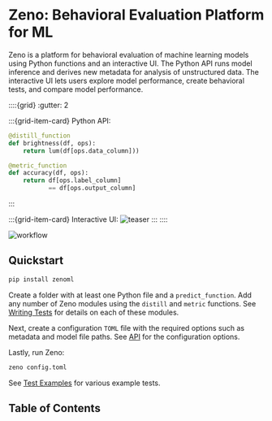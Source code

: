# Zeno: Behavioral Evaluation Platform for ML

Zeno is a platform for behavioral evaluation of machine learning models using Python functions and an interactive UI.
The Python API runs model inference and derives new metadata for analysis of unstructured data.
The interactive UI lets users explore model performance, create behavioral tests, and compare model performance.

::::{grid}
:gutter: 2

:::{grid-item-card} Python API:

```python
@distill_function
def brightness(df, ops):
    return lum(df[ops.data_column]))

@metric_function
def accuracy(df, ops):
    return df[ops.label_column]
           == df[ops.output_column]
```

:::

:::{grid-item-card} Interactive UI:
![teaser](./teaser.png)
:::
::::

![workflow](./workflow.png)

## Quickstart

```bash
pip install zenoml
```

Create a folder with at least one Python file and a `predict_function`.
Add any number of Zeno modules using the `distill` and `metric` functions.
See [Writing Tests](writing_tests) for details on each of these modules.

Next, create a configuration `TOML` file with the required options such as metadata and model file paths. See [API](api) for the configuration options.

Lastly, run Zeno:

```bash
zeno config.toml
```

See [Test Examples](test-examples) for various example tests.

## Table of Contents

```{tableofcontents}

```
